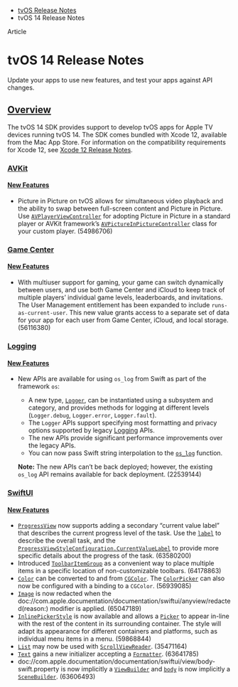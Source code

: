 - [tvOS Release Notes](https://developer.apple.com/documentation/tvos-release-notes)
- tvOS 14 Release Notes

Article

# tvOS 14 Release Notes

Update your apps to use new features, and test your apps against API changes.

## [Overview](https://developer.apple.com/documentation/tvos-release-notes/tvos-14-release-notes#Overview)

The tvOS 14 SDK provides support to develop tvOS apps for Apple TV devices running tvOS 14. The SDK comes bundled with Xcode 12, available from the Mac App Store. For information on the compatibility requirements for Xcode 12, see [Xcode 12 Release Notes](https://developer.apple.com/documentation/Xcode-Release-Notes/xcode-12-release-notes).

### [AVKit](https://developer.apple.com/documentation/tvos-release-notes/tvos-14-release-notes#AVKit)

#### [New Features](https://developer.apple.com/documentation/tvos-release-notes/tvos-14-release-notes#New-Features)

- Picture in Picture on tvOS allows for simultaneous video playback and the ability to swap between full-screen content and Picture in Picture. Use [`AVPlayerViewController`](https://developer.apple.com/documentation/AVKit/AVPlayerViewController) for adopting Picture in Picture in a standard player or AVKit framework’s [`AVPictureInPictureController`](https://developer.apple.com/documentation/AVKit/AVPictureInPictureController) class for your custom player. (54986706)

### [Game Center](https://developer.apple.com/documentation/tvos-release-notes/tvos-14-release-notes#Game-Center)

#### [New Features](https://developer.apple.com/documentation/tvos-release-notes/tvos-14-release-notes#New-Features)

- With multiuser support for gaming, your game can switch dynamically between users, and use both Game Center and iCloud to keep track of multiple players’ individual game levels, leaderboards, and invitations. The User Management entitlement has been expanded to include `runs-as-current-user`. This new value grants access to a separate set of data for your app for each user from Game Center, iCloud, and local storage. (56116380)

### [Logging](https://developer.apple.com/documentation/tvos-release-notes/tvos-14-release-notes#Logging)

#### [New Features](https://developer.apple.com/documentation/tvos-release-notes/tvos-14-release-notes#New-Features)

- New APIs are available for using `os_log` from Swift as part of the framework `os`:

  - A new type, [`Logger`](https://developer.apple.com/documentation/os/Logger), can be instantiated using a subsystem and category, and provides methods for logging at different levels (`Logger.debug`, `Logger.error`, `Logger.fault`).
  - The `Logger` APIs support specifying most formatting and privacy options supported by legacy [Logging](https://developer.apple.com/documentation/os/logging) APIs.
  - The new APIs provide significant performance improvements over the legacy APIs.
  - You can now pass Swift string interpolation to the [`os_log`](https://developer.apple.com/documentation/os/os_log) function.

  **Note:** The new APIs can’t be back deployed; however, the existing `os_log` API remains available for back deployment. (22539144)

### [SwiftUI](https://developer.apple.com/documentation/tvos-release-notes/tvos-14-release-notes#SwiftUI)

#### [New Features](https://developer.apple.com/documentation/tvos-release-notes/tvos-14-release-notes#New-Features)

- [`ProgressView`](https://developer.apple.com/documentation/SwiftUI/ProgressView) now supports adding a secondary “current value label” that describes the current progress level of the task. Use the [`label`](https://developer.apple.com/documentation/SwiftUI/ProgressViewStyleConfiguration/label-swift.property) to describe the overall task, and the [`ProgressViewStyleConfiguration.CurrentValueLabel`](https://developer.apple.com/documentation/SwiftUI/ProgressViewStyleConfiguration/CurrentValueLabel-swift.struct) to provide more specific details about the progress of the task. (63580200)
- Introduced [`ToolbarItemGroup`](https://developer.apple.com/documentation/SwiftUI/ToolbarItemGroup) as a convenient way to place multiple items in a specific location of non-customizable toolbars. (64178863)
- [`Color`](https://developer.apple.com/documentation/SwiftUI/Color) can be converted to and from [`CGColor`](https://developer.apple.com/documentation/uikit/uicolor/1621943-cgcolor). The [`ColorPicker`](https://developer.apple.com/documentation/SwiftUI/ColorPicker) can also now be configured with a binding to a `CGColor`. (56939085)
- [`Image`](https://developer.apple.com/documentation/SwiftUI/Image) is now redacted when the doc://com.apple.documentation/documentation/swiftui/anyview/redacted(reason:) modifier is applied. (65047189)
- [`InlinePickerStyle`](https://developer.apple.com/documentation/SwiftUI/InlinePickerStyle) is now available and allows a [`Picker`](https://developer.apple.com/documentation/SwiftUI/Picker) to appear in-line with the rest of the content in its surrounding container. The style will adapt its appearance for different containers and platforms, such as individual menu items in a menu. (59868844)
- [`List`](https://developer.apple.com/documentation/SwiftUI/List) may now be used with [`ScrollViewReader`](https://developer.apple.com/documentation/SwiftUI/ScrollViewReader). (35471164)
- [`Text`](https://developer.apple.com/documentation/SwiftUI/Text) gains a new initializer accepting a [`Formatter`](https://developer.apple.com/documentation/Foundation/Formatter). (63641785)
- doc://com.apple.documentation/documentation/swiftui/view/body-swift.property is now implicitly a [`ViewBuilder`](https://developer.apple.com/documentation/SwiftUI/ViewBuilder) and [`body`](https://developer.apple.com/documentation/SwiftUI/App/body-swift.property) is now implicitly a [`SceneBuilder`](https://developer.apple.com/documentation/SwiftUI/SceneBuilder). (63606493)
